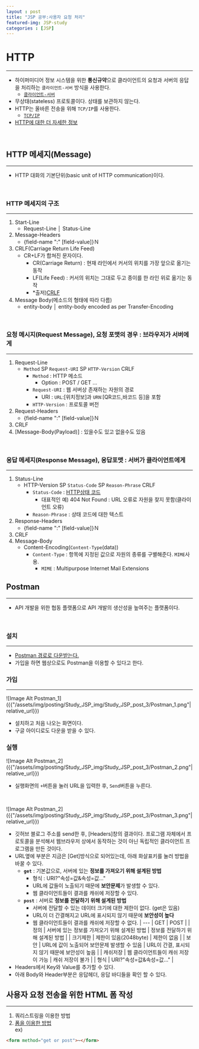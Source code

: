 ```yaml
---
layout : post
title: "JSP 공부:사용자 요청 처리"
featured-img: JSP-study
categories : [JSP]
---
```


# HTTP
---
* 하이퍼미디어 정보 시스템을 위한 **통신규약**으로 클라이언트의 요청과 서버의 응답을 처리하는 `클라이언트-서버` 방식을 사용한다.  
    * [`클라이언트-서버`](https://yeji-jang1210.github.io/JSP-study-2nd/)
* 무상태(stateless) 프로토콜이다. 상태를 보관하지 않는다.
* HTTP는 올바른 전송을 위해 `TCP/IP`를 사용한다.  
    * [`TCP/IP`](https://namu.wiki/w/TCP/IP)
* [HTTP에 대한 더 자세한 정보](https://shlee0882.tistory.com/107)  
<br>

## HTTP 메세지(Message)
---
* HTTP 대화의 기본단위(basic unit of HTTP communication)이다. 
<br>

### HTTP 메세지의 구조
---
1. Start-Line
    * Request-Line │ Status-Line
1. Message-Headers
    * {field-name ":" [field-value]}Ｎ
1. CRLF(Carriage Return Life Feed)
    * CR+LF가 합쳐진 문자이다.  
        * CR(Carriage Return) : 현재 라인에서 커서의 위치를 가장 앞으로 옮기는 동작
        * LF(Life Feed) : 커서의 위치는 그대로 두고 종이를 한 라인 위로 옮기는 동작
        * *출저)[CRLF](https://m.blog.naver.com/PostView.nhn?blogId=pthread_join&logNo=220720777376&proxyReferer=https:%2F%2Fwww.google.com%2F)
1. Message Body(메소드의 형태에 따라 다름)
    * entity-body │ entity-body encoded as per Transfer-Encoding
<br>

### **요청** 메시지(Request Message), 요청 포맷의 경우 : 브라우저가 서버에게
---
1. Request-Line
    * `Method` SP `Request-URI` SP `HTTP-Version` CRLF
        * `Method` : HTTP 메소드
            * Option : POST / GET ...
        * `Request-URI` : 웹 서버상 존재하는 자원의 경로
            * URI : `URL`:[위치정보]과 `URN`:[QR코드,바코드 등]을 포함
        * `HTTP-Version` : 프로토콜 버전
1. Request-Headers
    * {field-name ":" [field-value]}Ｎ
1. CRLF
1. [Message-Body(Payload)] : 있을수도 있고 없을수도 있음   
<br>

### **응답** 메세지(Response Message), 응답포맷 : 서버가 클라이언트에게
---
1. Status-Line
    * HTTP-Version SP `Status-Code` SP `Reason-Phrase` CRLF
        * `Status-Code` : [HTTP상태 코드](https://developer.mozilla.org/ko/docs/Web/HTTP/Status)  
            * 대표적인 예) 404 Not Found : URL 오류로 자원을 찾지 못함(클라이언트 오류)
        * `Reason-Phrase` : 상태 코드에 대한 텍스트
1. Response-Headers
    * {field-name ":" [field-value]}Ｎ
1. CRLF
1. Message-Body
    * Content-Encoding(`Content-Type`(data))
        * `Content-Type` : 항목에 지정된 값으로 자원의 종류를 구별해준다. `MIME`사용.  
            * `MIME` : Multipurpose Internet Mail Extensions

## Postman
---
* API 개발을 위한 협동 플랫폼으로 API 개발의 생산성을 높여주는 플랫폼이다.  
<br>  

### 설치
---
* [Postman 경로로 다운받는다.](https://www.postman.com/downloads/)
* 가입을 하면 웹상으로도 Postman을 이용할 수 있다고 한다.  

### 가입
---
![Image Alt Postman_1]({{"/assets/img/posting/Study_JSP_img/Study_JSP_post_3/Postman_1.png"| relative_url}})    
* 설치하고 처음 나오는 화면이다.  
* 구글 아이디로도 다운을 받을 수 있다.   

### 실행
![Image Alt Postman_2]({{"/assets/img/posting/Study_JSP_img/Study_JSP_post_3/Postman_2.png"| relative_url}})  
* 실행화면의 `+`버튼을 눌러 URL을 입력한 후, `Send`버튼을 누른다.  
<br>

![Image Alt Postman_2]({{"/assets/img/posting/Study_JSP_img/Study_JSP_post_3/Postman_3.png"| relative_url}})  
* 깃허브 블로그 주소를 send한 후, [Headers]창의 결과이다. 프로그램 자체에서 프로토콜을 분석해서 웹브라우저 상에서 동작하는 것이 아닌 독립적인 클라이언트 프로그램을 만든 것이다.
* URL옆에 부분은 지금은 [Get]방식으로 되어있는데, 아래 화살표키를 눌러 방법을 바꿀 수 있다.   
    * **`get`** : 기본값으로, 서버에 있는 **정보를 가져오기 위해 설계된 방법**
        * 형식 : URI?"속성=값&속성=값..."
        * URL에 값들이 노출되기 때문에 **보안문제**가 발생할 수 있다. 
        * 웹 클라이언트들이 결과를 캐쉬에 저장할 수 있다.   
    * **`post`** : 서버로 **정보를 전달하기 위해 설계된 방법**
        * 서버에 전달할 수 있는 데이터 크기에 대한 제한이 없다.  (get은 있음)
        * URL이 더 간결해지고 URL에 표시되지 않기 때문에 **보안성이 높다**
        * 웹 클라이언트들이 결과를 캐쉬에 저장할 수 없다.
| --- | GET | POST |
| 정의 | 서버에 있는 정보를 가져오기 위해 설계된 방법 | 정보를 전달하기 위해 설계된 방법 |
| 크기제한 | 제한이 있음(2048byte) | 제한이 없음 |
| 보안 | URL에 값이 노출되어 보안문제 발생할 수 있음 | URL이 간결, 표시되지 않기 때문에 보안성이 높음 | 
| 캐쉬저장 | 웹 클라이언트들이 캐쉬 저장이 가능 | 캐쉬 저장이 불가 |
| 형식 | URI?"속성=값&속성=값..." |     
* Headers에서 Key와 Value를 추가할 수 있다.   
* 아래 Body와 Header부분은 응답헤더, 응답 바디들을 확인 할 수 있다.  

## 사용자 요청 전송을 위한 HTML 폼 작성
---
1. 쿼리스트링을 이용한 방법
1. <u>폼을 이용한 방법</u>  
ex)  
```html
<form method="get or post">~</form>
```
